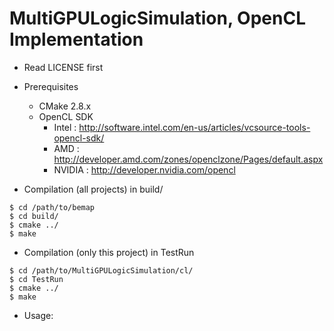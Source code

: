MultiGPULogicSimulation, OpenCL Implementation
====================================

* Read LICENSE first

* Prerequisites
  * CMake 2.8.x
  * OpenCL SDK
    * Intel  : http://software.intel.com/en-us/articles/vcsource-tools-opencl-sdk/
    * AMD    : http://developer.amd.com/zones/openclzone/Pages/default.aspx
    * NVIDIA : http://developer.nvidia.com/opencl

* Compilation (all projects) in build/

```
$ cd /path/to/bemap
$ cd build/
$ cmake ../
$ make
```

* Compilation (only this project) in TestRun

```
$ cd /path/to/MultiGPULogicSimulation/cl/
$ cd TestRun
$ cmake ../
$ make
```

* Usage:

```
```